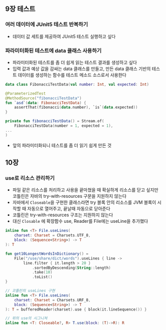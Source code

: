 ## 9장 테스트

### 여러 데이터에 JUnit5 테스트 반복하기

- 데이터 값 세트를 제공하여 JUnit5 테스트 실행하고 싶다

### 파라미터화된 테스트에 data 클래스 사용하기

- 파라미터화된 테스트를 좀 더 쉽게 읽는 테스트 결과를 생성하고 싶다
- 입력 값과 예상 값을 감싸는 data 클래스를 만들고, 만든 data 클래스 기반의 테스트 데이터를 생성하는 함수를 테스트 메소드 소스로서 사용한다

```kotlin
data class FibonacciTestData(val number: Int, val expected: Int)
```

```kotlin
@ParameterizedTest
@MethodSource("fibonacciTestData")
fun `asd`(data: FibonacciTestData) {
	assertThat(fibonacci(data.number), `is`(data.expected))
}

private fun fibonacciTestData() = Stream.of(
	FibonacciTestData(number = 1, expected = 1),
...
)
```

- 앞의 파라미터화되니 테스트를 좀 더 읽기 쉽게 만든 것

## 10장

### use로 리소스 관리하기

- 파일 같은 리소스를 처리하고 사용을 끝마쳤을 때 확실하게 리소스를 닫고 싶지만 코틀린은 자바의 try-with-resources 구문을 지원하지 않는다
- 자바에서 `Closeable`을 구현한 클래스라면 try 블록 안의 리소스를 JVM 블록이 시작할 때 자동으로 열어주고, 끝날때 자동으로 닫아준다
- 코틀린은 try-with-resources 구조는 지원하지 않는다
- 대신 `Closable` 에 확장함수 use, Reader를 File에는 useLine을 추가했다

```kotlin
inline fun <T> File.useLines(
	charset: Charset = Charsets.UTF_8,
	block: (Sequence<String>) -> T
): T
```

```kotlin
fun get10LongestWordsInDictionary() = 
	File("/use/share/dict/words").useLines { line -> 
		line.filter { it.length > 20 }
			.sortedByDescending(String::length)
			.take(10)
			.toList()
}
```

```kotlin
// 코틀린의 useLines 구현
inline fun <T> File.useLines(
	charset: Charset = Charsets.URF_8,
	block: (Sequence<String>) -> T
): T = bufferedReader(charset).use { block(it.lineSequence()) }
```

```kotlin
// 위의 use의 시그니쳐
inline fun <T: Closeable?, R> T.use(block: (T)->R): R
```
